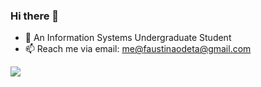 ### Hi there 👋

<!--
**faustinaodetaa/faustinaodetaa** is a ✨ _special_ ✨ repository because its `README.md` (this file) appears on your GitHub profile.

Here are some ideas to get you started:


- 🌱 I’m currently learning ...
- 👯 I’m looking to collaborate on ...
- 🤔 I’m looking for help with ...
- 💬 Ask me about ...
- 📫 How to reach me: ...
- 😄 Pronouns: ...
- ⚡ Fun fact: ...
-->
- 🔭 An Information Systems Undergraduate Student
- 📫 Reach me via email: <a href="mailto:me@faustinaodeta@gmail.com">me@faustinaodeta@gmail.com<a/>
  
![](https://github-readme-stats.vercel.app/api/top-langs/?username=faustinaodetaa&theme=bear&hide_border=true&include_all_commits=true&count_private=true&layout=compact&langs_count=8)
